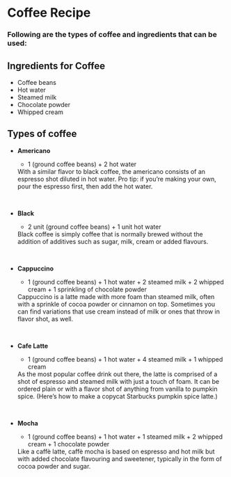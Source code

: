 # Coffee Recipe

### Following are the types of coffee and ingredients that can be used:

## **Ingredients for Coffee** 
- Coffee beans
- Hot water
- Steamed milk
- Chocolate powder
- Whipped cream


## **Types of coffee** 
<ul>
<li><b>Americano</b></li>
	<ul><li>1 (ground coffee beans) + 2 hot water</li></ul>
	With a similar flavor to black coffee, the americano consists of an espresso shot diluted in hot water. Pro tip: if you’re making your own, pour the espresso first, then add the hot water.   
<p>&nbsp;</p>
<li><b>Black</b></li>
	<ul><li>2 unit (ground coffee beans) + 1 unit hot water</li></ul>
	Black coffee is simply coffee that is normally brewed without the addition of additives such as sugar, milk, cream or added flavours.  
<p>&nbsp;</p>
<li><b>Cappuccino</b></li>
	<ul><li>1 (ground coffee beans) + 1 hot water + 2 steamed milk + 2 whipped cream + 1 sprinkling of chocolate powder</li></ul>
	Cappuccino is a latte made with more foam than steamed milk, often with a sprinkle of cocoa powder or cinnamon on top. Sometimes you can find variations that use cream instead of milk or ones that throw in flavor shot, as well.  
<p>&nbsp;</p>
<li><b>Cafe Latte</b></li>
	<ul><li>1 (ground coffee beans) + 1 hot water + 4 steamed milk + 1 whipped cream</li></ul>
	As the most popular coffee drink out there, the latte is comprised of a shot of espresso and steamed milk with just a touch of foam. It can be ordered plain or with a flavor shot of anything from vanilla to pumpkin spice. (Here’s how to make a copycat Starbucks pumpkin spice latte.)  
<p>&nbsp;</p>
<li><b>Mocha</b></li>
	<ul><li>1 (ground coffee beans) + 1 hot water + 1 steamed milk + 2 whipped cream + 1 chocolate powder</li></ul>
	Like a caffè latte, caffè mocha is based on espresso and hot milk but with added chocolate flavouring and sweetener, typically in the form of cocoa powder and sugar.   
</ul>


